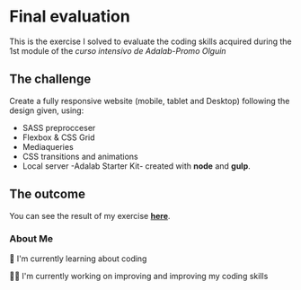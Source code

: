 # Final evaluation

This is the exercise I solved to evaluate the coding skills acquired during the 1st module of the _curso intensivo de Adalab-Promo Olguin_

## The challenge

Create a fully responsive website (mobile, tablet and Desktop) following the design given, using:

- SASS preprocceser
- Flexbox & CSS Grid
- Mediaqueries
- CSS transitions and animations
- Local server -Adalab Starter Kit- created with **node** and **gulp**.

## The outcome

You can see the result of my exercise [**here**](https://beta.adalab.es/modulo-1-evaluacion-final-IsaGarabana/).

### About Me

🧠 I'm currently learning about coding

👩‍💻 I'm currently working on improving and improving my coding skills
